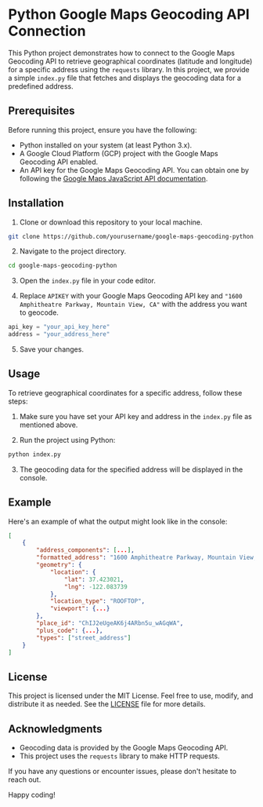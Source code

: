 # Python Google Maps Geocoding API Connection

This Python project demonstrates how to connect to the Google Maps Geocoding API to retrieve geographical coordinates (latitude and longitude) for a specific address using the `requests` library. In this project, we provide a simple `index.py` file that fetches and displays the geocoding data for a predefined address.

## Prerequisites

Before running this project, ensure you have the following:

- Python installed on your system (at least Python 3.x).
- A Google Cloud Platform (GCP) project with the Google Maps Geocoding API enabled.
- An API key for the Google Maps Geocoding API. You can obtain one by following the [Google Maps JavaScript API documentation](https://developers.google.com/maps/gmp-get-started#step_1_get_an_api_key).

## Installation

1. Clone or download this repository to your local machine.

```bash
git clone https://github.com/yourusername/google-maps-geocoding-python.git
```

2. Navigate to the project directory.

```bash
cd google-maps-geocoding-python
```

3. Open the `index.py` file in your code editor.

4. Replace `APIKEY` with your Google Maps Geocoding API key and `"1600 Amphitheatre Parkway, Mountain View, CA"` with the address you want to geocode.

```python
api_key = "your_api_key_here"
address = "your_address_here"
```

5. Save your changes.

## Usage

To retrieve geographical coordinates for a specific address, follow these steps:

1. Make sure you have set your API key and address in the `index.py` file as mentioned above.

2. Run the project using Python:

```bash
python index.py
```

3. The geocoding data for the specified address will be displayed in the console.

## Example

Here's an example of what the output might look like in the console:

```json
[
    {
        "address_components": [...],
        "formatted_address": "1600 Amphitheatre Parkway, Mountain View, CA 94043, USA",
        "geometry": {
            "location": {
                "lat": 37.423021,
                "lng": -122.083739
            },
            "location_type": "ROOFTOP",
            "viewport": {...}
        },
        "place_id": "ChIJ2eUgeAK6j4ARbn5u_wAGqWA",
        "plus_code": {...},
        "types": ["street_address"]
    }
]
```

## License

This project is licensed under the MIT License. Feel free to use, modify, and distribute it as needed. See the [LICENSE](LICENSE) file for more details.

## Acknowledgments

- Geocoding data is provided by the Google Maps Geocoding API.
- This project uses the `requests` library to make HTTP requests.

If you have any questions or encounter issues, please don't hesitate to reach out.

Happy coding!